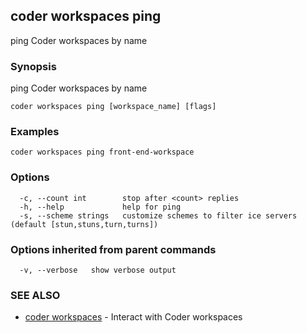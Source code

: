 ## coder workspaces ping

ping Coder workspaces by name

### Synopsis

ping Coder workspaces by name

```
coder workspaces ping [workspace_name] [flags]
```

### Examples

```
coder workspaces ping front-end-workspace
```

### Options

```
  -c, --count int        stop after <count> replies
  -h, --help             help for ping
  -s, --scheme strings   customize schemes to filter ice servers (default [stun,stuns,turn,turns])
```

### Options inherited from parent commands

```
  -v, --verbose   show verbose output
```

### SEE ALSO

* [coder workspaces](coder_workspaces.md)	 - Interact with Coder workspaces

